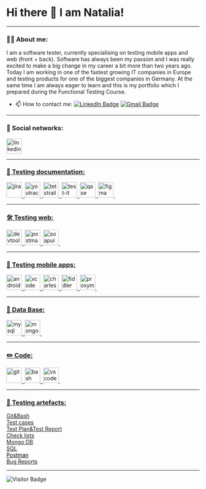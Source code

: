 # Hi there 👋 I am Natalia!

---

### 👨‍💻 About me:

I am a software tester, currently specialising on testing mobile apps and web (front + back). Software has always been my passion and I was really excited to make a big change in my career a bit more than two years ago. 
Today I am working in one of the fastest growing IT companies in Europe and testing products for one of the biggest companies in Germany. At the same time I am always eager to learn and this is my portfolio which I prepared during the Functional Testing Course. 

- 📫 How to contact me: [![LinkedIn Badge](https://img.shields.io/badge/-@nataliarudnicki-blue?style=flat&logo=LinkedIn&logoColor=white)](https://www.linkedin.com/in/nataliarudnicki) [![Gmail Badge](https://img.shields.io/badge/-Gmail-red?style=flat&logo=Gmail&logoColor=white)](mailto:natalia.v.rudnicki@gmail.com)

---

### 🤝 Social networks:

  <div id="badges">
    <a href="https://www.linkedin.com/in/nataliarudnicki" target="_blank">
      <img src="https://cdn-icons-png.flaticon.com/512/2504/2504799.png" width="40" height="40" alt="linkedin" />
  </div>

---

### 📁 Testing documentation:

<div>
  <img src="https://cdn.jsdelivr.net/gh/devicons/devicon/icons/jira/jira-original.svg" title="jira" alt="jira" width="40" height="40"/>&nbsp
  <img src="https://upload.wikimedia.org/wikipedia/commons/thumb/8/8d/YouTrack_Icon.svg/1024px-YouTrack_Icon.svg.png?20200803082248" title="youtrack" alt="youtrack" width="40" height="40"/>&nbsp
  <img src="https://codahosted.io/packs/21236/unversioned/assets/LOGO/ba1091c59bab89cd2fd0f289622731fe16113d7b00905abe64759c313a4b73b76c1b0426076ed76cb74752234c734131df46992d5b8b48fc13e264240e4f7119f736cfeb64df36ded54b5cbf6198b9cadedf18dd0cac5c7dbcd16e6336c29363cd1292ba" title="testrail" alt="tetstrail" width="40" height="40"/>&nbsp
  <img src="https://docs.testit.software/images/testit_logo_icon.png" title="test-it" alt="test-it" width="40" height="40"/>&nbsp
  <img src="https://luna1.co/eb0187.png" title="qase" alt="qase" width="40" height="40"/>&nbsp
  <img src="https://cdn.jsdelivr.net/gh/devicons/devicon/icons/figma/figma-original.svg" title="figma" alt="figma" width="40" height="40"/>&nbsp
</div>

---

### 🛠 Testing web:

<div>
  <img src="https://d33wubrfki0l68.cloudfront.net/38b5c953a4667366685d55db55d057c86db1fc54/a0fdc/static/acae6b24d940347661ca901ea07f47c1/chrome-dev-logo-icon.png" title="devtools" alt="devtools" width="40" height="40"/>&nbsp
  <img src="https://img.uxwing.com/wp-content/themes/uxwing/download/brands-social-media/postman-icon.svg" title="postman" alt="postman" width="40" height="40"/>&nbsp
  <img src="https://static0.smartbear.co/smartbearbrand/media/images/home/soapui-icon.svg" title="soapui" alt="soapui" width="40" height="40"/>&nbsp
</div>

---

### 📱 Testing mobile apps:

<div>
  <img src="https://cdn.jsdelivr.net/gh/devicons/devicon/icons/androidstudio/androidstudio-original.svg" title="android-studio" alt="android-studio" width="40" height="40"/>&nbsp
  <img src="https://cdn.jsdelivr.net/gh/devicons/devicon/icons/xcode/xcode-original.svg" title="xcode" alt="xcode" width="40" height="40"/>&nbsp
  <img src="https://cdn.icon-icons.com/icons2/3053/PNG/512/charles_proxy_macos_bigsur_icon_190302.png" title="charles-proxy" alt="charles-proxy" width="40" height="40"/>&nbsp
  <img src="https://www.megaleechers.com/storage/Fiddler-Everywhere-Icon.png" title="fiddler" alt="fiddler" width="40" height="40"/>&nbsp
  <img src="https://pbs.twimg.com/profile_images/1589614420766126080/slAIVDtr_400x400.jpg" title="proxyman" alt="proxyman" width="40" height="40"/>&nbsp
</div>


---

### 💾 Data Base:

<div>
  <img src="https://cdn.jsdelivr.net/gh/devicons/devicon/icons/mysql/mysql-original.svg" title="mysql" alt="mysql" width="40" height="40"/>&nbsp
  <img src="https://cdn.jsdelivr.net/gh/devicons/devicon/icons/mongodb/mongodb-original.svg" title="mongodb" alt="mongodb" width="40" height="40"/>&nbsp
</div>

---

### ✏️ Code:

<div>
  <img src="https://cdn.jsdelivr.net/gh/devicons/devicon/icons/git/git-original.svg" title="git" alt="git" width="40" height="40"/>&nbsp
  <img src="https://upload.wikimedia.org/wikipedia/commons/thumb/4/4b/Bash_Logo_Colored.svg/1024px-Bash_Logo_Colored.svg.png?20180723054350" title="bash" alt="bash" width="40" height="40"/>&nbsp
  <img src="https://cdn.jsdelivr.net/gh/devicons/devicon/icons/vscode/vscode-original.svg" title="vscode" alt="vscode" width="40" height="40"/>&nbsp
  
</div>

---

### 📁 Testing artefacts:
<a href="https://github.com/nataliarudnicki/Git-Bash.git">Git&Bash</a><br>
<a href="https://github.com/nataliarudnicki/Testing-documentation-test-cases.git">Test cases</a> <br>
<a href="https://github.com/nataliarudnicki/Testing-documentaton-Test-plan-Test-report.git">Test Plan&Test Report</a><br>
<a href="https://github.com/nataliarudnicki/Testing-documentation-check-lists.git">Check lists</a><br>
<a href="https://github.com/nataliarudnicki/Mongo-DB.git">Mongo DB</a><br>
<a href="https://github.com/nataliarudnicki/SQL.git">SQL</a><br>
<a href="https://github.com/nataliarudnicki/Postman.git" style="color:black" >Postman</a><br>
<a href="https://github.com/nataliarudnicki/Testing-documentation-bug-reports.git">Bug Reports</a><br>

---

![Visitor Badge](https://visitor-badge.laobi.icu/badge?page_id=testrusau)
